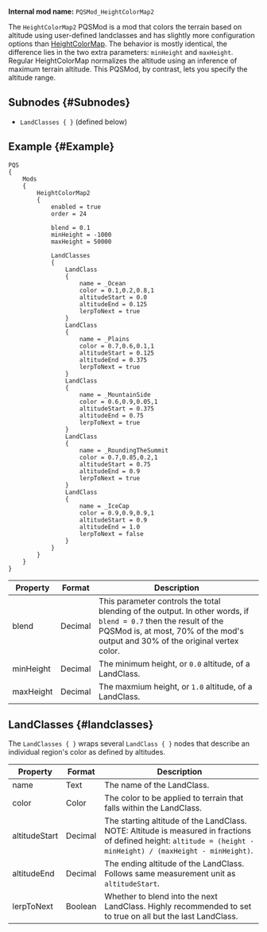 **Internal mod name:** `PQSMod_HeightColorMap2`

The `HeightColorMap2` PQSMod is a mod that colors the terrain based on altitude using user-defined landclasses and has slightly more configuration options than [HeightColorMap](/pqsmods/heightcolormap). The behavior is mostly identical, the difference lies in the two extra parameters: `minHeight` and `maxHeight`. Regular HeightColorMap normalizes the altitude using an inference of maximum terrain altitude. This PQSMod, by contrast, lets you specify the altitude range.

## Subnodes {#Subnodes}
* `LandClasses { }` (defined below)

## Example {#Example}
```
PQS
{
    Mods
    {
        HeightColorMap2
        {
            enabled = true
            order = 24
            
            blend = 0.1
            minHeight = -1000
            maxHeight = 50000
            
            LandClasses
            {
                LandClass
                {
                    name = _Ocean
                    color = 0.1,0.2,0.8,1
                    altitudeStart = 0.0
                    altitudeEnd = 0.125
                    lerpToNext = true
                }
                LandClass
                {
                    name = _Plains
                    color = 0.7,0.6,0.1,1
                    altitudeStart = 0.125
                    altitudeEnd = 0.375
                    lerpToNext = true
                }
                LandClass
                {
                    name = _MountainSide
                    color = 0.6,0.9,0.05,1
                    altitudeStart = 0.375
                    altitudeEnd = 0.75
                    lerpToNext = true
                }
                LandClass
                {
                    name = _RoundingTheSummit
                    color = 0.7,0.85,0.2,1
                    altitudeStart = 0.75
                    altitudeEnd = 0.9
                    lerpToNext = true
                }
                LandClass
                {
                    name = _IceCap
                    color = 0.9,0.9,0.9,1
                    altitudeStart = 0.9
                    altitudeEnd = 1.0
                    lerpToNext = false
                }
            }
        }
    }
}
```

|Property|Format|Description|
|--------|------|-----------|
|blend|Decimal|This parameter controls the total blending of the output. In other words, if `blend = 0.7` then the result of the PQSMod is, at most, 70% of the mod's output and 30% of the original vertex color.|
|minHeight|Decimal|The minimum height, or `0.0` altitude, of a LandClass.|
|maxHeight|Decimal|The maxmium height, or `1.0` altitude, of a LandClass.|

## LandClasses {#landclasses}
The `LandClasses { }` wraps several `LandClass { }` nodes that describe an individual region's color as defined by altitudes.

|Property|Format|Description|
|--------|------|-----------|
|name|Text|The name of the LandClass.|
|color|Color|The color to be applied to terrain that falls within the LandClass.|
|altitudeStart|Decimal|The starting altitude of the LandClass. NOTE: Altitude is measured in fractions of defined height: `altitude = (height - minHeight) / (maxHeight - minHeight)`.|
|altitudeEnd|Decimal|The ending altitude of the LandClass. Follows same measurement unit as `altitudeStart`.|
|lerpToNext|Boolean|Whether to blend into the next LandClass. Highly recommended to set to true on all but the last LandClass.|
